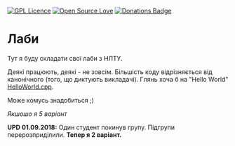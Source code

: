 [![GPL Licence](https://badges.frapsoft.com/os/gpl/gpl.svg?v=103)](https://opensource.org/licenses/GPL-3.0/)
[![Open Source Love](https://badges.frapsoft.com/os/v1/open-source.svg?v=103)](https://github.com/ellerbrock/open-source-badges/)
[![Donations Badge](https://yourdonation.rocks/images/badge.svg)](https://daki.me/sayThanks)

# Лаби
Тут я буду складати свої лаби з НЛТУ. 

Деякі працюють, деякі - не зовсім. Більшість коду відрізняється від канонічного (того, що диктують викладачі). Глянь хоча б на "Hello World" [HelloWorld.cpp](https://github.com/da411d/nfuu-lab/blob/master/_OLD-11/%D0%90%D0%BB%D0%B3%D0%BE%D1%80%D0%B8%D1%82%D0%BC%D1%96%D0%B7%D0%B0%D1%86%D1%96%D1%8F/1%D0%A1%D0%95%D0%9C/LAB-1/HelloWorld/HelloWorld/HelloWorld.cpp).

Може комусь знадобиться ;) 

*Якшошо я 5 варіант*

**UPD 01.09.2018:** Один студент покинув групу. Підгрупи перерозприділили. **Тепер я 2 варіант.**